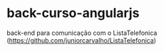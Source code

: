 # back-curso-angularjs

back-end para comunicação com o ListaTelefonica
(https://github.com/juniorcarvalho/ListaTelefonica)
